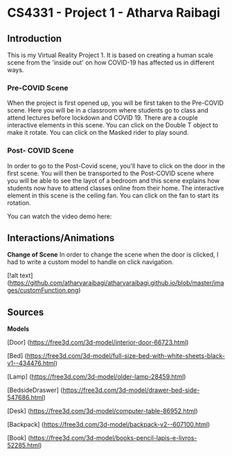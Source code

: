 
# CS4331 - Project 1 - Atharva Raibagi

## Introduction

This is my Virtual Reality Project 1. It is based on creating a human scale scene from the 'inside out' on how COVID-19 has affected us in different ways. 

### Pre-COVID Scene
When the project is first opened up, you will be first taken to the Pre-COVID scene. Here you will be in a classroom where students go to class and attend lectures before lockdown and COVID 19. There are a couple interactive elements in this scene.
You can click on the Double T object to make it rotate.
You can click on the Masked rider to play sound.

### Post- COVID Scene
In order to go to the Post-Covid scene, you'll have to click on the door in the first scene. You will then be transported to the Post-COVID scene where you will be able to see the layot of a bedroom and this scene explains how students now have to attend classes online from their home. The interactive element in this scene is the ceiling fan. You can click on the fan to start its rotation. 

You can watch the video demo here:



## Interactions/Animations

**Change of Scene**
In order to change the scene when the door is clicked, I had to write a custom model to handle on click navigation.

[!alt text] (https://github.com/atharvaraibagi/atharvaraibagi.github.io/blob/master/images/customFunction.png)





## Sources

**Models**

[Door] (https://free3d.com/3d-model/interior-door-66723.html)

[Bed] (https://free3d.com/3d-model/full-size-bed-with-white-sheets-black-v1--434476.html)

[Lamp] (https://free3d.com/3d-model/older-lamp-28459.html)

[BedsideDraswer] (https://free3d.com/3d-model/drawer-bed-side-547686.html)

[Desk] (https://free3d.com/3d-model/computer-table-86952.html)

[Backpack] (https://free3d.com/3d-model/backpack-v2--607100.html)

[Book] (https://free3d.com/3d-model/books-pencil-lapis-e-livros-52285.html)